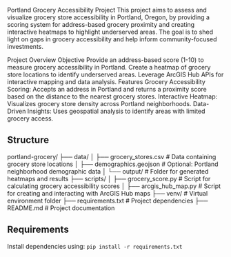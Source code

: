 Portland Grocery Accessibility Project
This project aims to assess and visualize grocery store accessibility in Portland, Oregon, by providing a scoring system for address-based grocery proximity and creating interactive heatmaps to highlight underserved areas. The goal is to shed light on gaps in grocery accessibility and help inform community-focused investments.

Project Overview
Objective
Provide an address-based score (1-10) to measure grocery accessibility in Portland.
Create a heatmap of grocery store locations to identify underserved areas.
Leverage ArcGIS Hub APIs for interactive mapping and data analysis.
Features
Grocery Accessibility Scoring: Accepts an address in Portland and returns a proximity score based on the distance to the nearest grocery stores.
Interactive Heatmap: Visualizes grocery store density across Portland neighborhoods.
Data-Driven Insights: Uses geospatial analysis to identify areas with limited grocery access.

## Structure
portland-grocery/
├── data/
│   ├── grocery_stores.csv       # Data containing grocery store locations
│   ├── demographics.geojson     # Optional: Portland neighborhood demographic data
│   └── output/                  # Folder for generated heatmaps and results
├── scripts/
│   ├── grocery_score.py         # Script for calculating grocery accessibility scores
│   ├── arcgis_hub_map.py        # Script for creating and interacting with ArcGIS Hub maps
├── venv/                        # Virtual environment folder
├── requirements.txt             # Project dependencies
├── README.md                    # Project documentation


## Requirements
Install dependencies using:
`pip install -r requirements.txt`


